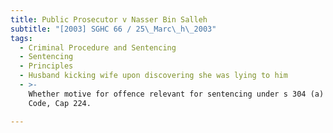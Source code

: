 ```yaml
---
title: Public Prosecutor v Nasser Bin Salleh
subtitle: "[2003] SGHC 66 / 25\_Marc\_h\_2003"
tags:
  - Criminal Procedure and Sentencing
  - Sentencing
  - Principles
  - Husband kicking wife upon discovering she was lying to him
  - >-
    Whether motive for offence relevant for sentencing under s 304 (a) Penal
    Code, Cap 224.

---
```


